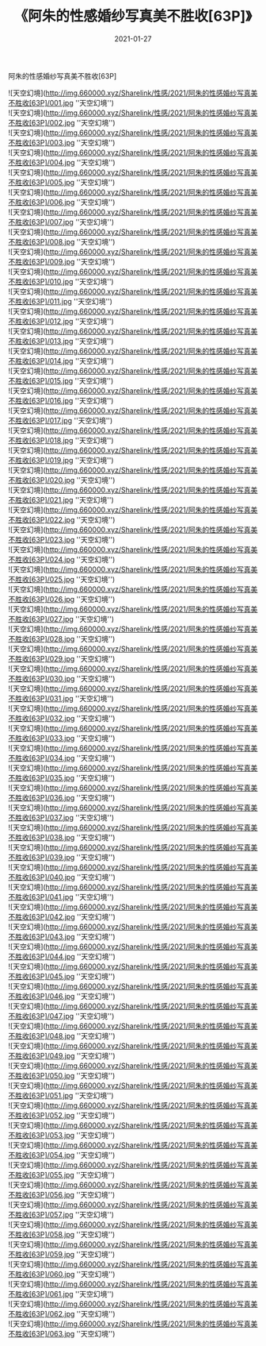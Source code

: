 ﻿---
layout: post
title:  《阿朱的性感婚纱写真美不胜收[63P]》
date:   2021-01-27
img: http://img.660000.xyz/Sharelink/性感/2021/阿朱的性感婚纱写真美不胜收[63P]/000.jpg
categories: [美女, 性感, 泳衣]
---

阿朱的性感婚纱写真美不胜收[63P]



![天空幻境](http://img.660000.xyz/Sharelink/性感/2021/阿朱的性感婚纱写真美不胜收[63P]/001.jpg ''天空幻境'') <br>
![天空幻境](http://img.660000.xyz/Sharelink/性感/2021/阿朱的性感婚纱写真美不胜收[63P]/002.jpg ''天空幻境'') <br>
![天空幻境](http://img.660000.xyz/Sharelink/性感/2021/阿朱的性感婚纱写真美不胜收[63P]/003.jpg ''天空幻境'') <br>
![天空幻境](http://img.660000.xyz/Sharelink/性感/2021/阿朱的性感婚纱写真美不胜收[63P]/004.jpg ''天空幻境'') <br>
![天空幻境](http://img.660000.xyz/Sharelink/性感/2021/阿朱的性感婚纱写真美不胜收[63P]/005.jpg ''天空幻境'') <br>
![天空幻境](http://img.660000.xyz/Sharelink/性感/2021/阿朱的性感婚纱写真美不胜收[63P]/006.jpg ''天空幻境'') <br>
![天空幻境](http://img.660000.xyz/Sharelink/性感/2021/阿朱的性感婚纱写真美不胜收[63P]/007.jpg ''天空幻境'') <br>
![天空幻境](http://img.660000.xyz/Sharelink/性感/2021/阿朱的性感婚纱写真美不胜收[63P]/008.jpg ''天空幻境'') <br>
![天空幻境](http://img.660000.xyz/Sharelink/性感/2021/阿朱的性感婚纱写真美不胜收[63P]/009.jpg ''天空幻境'') <br>
![天空幻境](http://img.660000.xyz/Sharelink/性感/2021/阿朱的性感婚纱写真美不胜收[63P]/010.jpg ''天空幻境'') <br>
![天空幻境](http://img.660000.xyz/Sharelink/性感/2021/阿朱的性感婚纱写真美不胜收[63P]/011.jpg ''天空幻境'') <br>
![天空幻境](http://img.660000.xyz/Sharelink/性感/2021/阿朱的性感婚纱写真美不胜收[63P]/012.jpg ''天空幻境'') <br>
![天空幻境](http://img.660000.xyz/Sharelink/性感/2021/阿朱的性感婚纱写真美不胜收[63P]/013.jpg ''天空幻境'') <br>
![天空幻境](http://img.660000.xyz/Sharelink/性感/2021/阿朱的性感婚纱写真美不胜收[63P]/014.jpg ''天空幻境'') <br>
![天空幻境](http://img.660000.xyz/Sharelink/性感/2021/阿朱的性感婚纱写真美不胜收[63P]/015.jpg ''天空幻境'') <br>
![天空幻境](http://img.660000.xyz/Sharelink/性感/2021/阿朱的性感婚纱写真美不胜收[63P]/016.jpg ''天空幻境'') <br>
![天空幻境](http://img.660000.xyz/Sharelink/性感/2021/阿朱的性感婚纱写真美不胜收[63P]/017.jpg ''天空幻境'') <br>
![天空幻境](http://img.660000.xyz/Sharelink/性感/2021/阿朱的性感婚纱写真美不胜收[63P]/018.jpg ''天空幻境'') <br>
![天空幻境](http://img.660000.xyz/Sharelink/性感/2021/阿朱的性感婚纱写真美不胜收[63P]/019.jpg ''天空幻境'') <br>
![天空幻境](http://img.660000.xyz/Sharelink/性感/2021/阿朱的性感婚纱写真美不胜收[63P]/020.jpg ''天空幻境'') <br>
![天空幻境](http://img.660000.xyz/Sharelink/性感/2021/阿朱的性感婚纱写真美不胜收[63P]/021.jpg ''天空幻境'') <br>
![天空幻境](http://img.660000.xyz/Sharelink/性感/2021/阿朱的性感婚纱写真美不胜收[63P]/022.jpg ''天空幻境'') <br>
![天空幻境](http://img.660000.xyz/Sharelink/性感/2021/阿朱的性感婚纱写真美不胜收[63P]/023.jpg ''天空幻境'') <br>
![天空幻境](http://img.660000.xyz/Sharelink/性感/2021/阿朱的性感婚纱写真美不胜收[63P]/024.jpg ''天空幻境'') <br>
![天空幻境](http://img.660000.xyz/Sharelink/性感/2021/阿朱的性感婚纱写真美不胜收[63P]/025.jpg ''天空幻境'') <br>
![天空幻境](http://img.660000.xyz/Sharelink/性感/2021/阿朱的性感婚纱写真美不胜收[63P]/026.jpg ''天空幻境'') <br>
![天空幻境](http://img.660000.xyz/Sharelink/性感/2021/阿朱的性感婚纱写真美不胜收[63P]/027.jpg ''天空幻境'') <br>
![天空幻境](http://img.660000.xyz/Sharelink/性感/2021/阿朱的性感婚纱写真美不胜收[63P]/028.jpg ''天空幻境'') <br>
![天空幻境](http://img.660000.xyz/Sharelink/性感/2021/阿朱的性感婚纱写真美不胜收[63P]/029.jpg ''天空幻境'') <br>
![天空幻境](http://img.660000.xyz/Sharelink/性感/2021/阿朱的性感婚纱写真美不胜收[63P]/030.jpg ''天空幻境'') <br>
![天空幻境](http://img.660000.xyz/Sharelink/性感/2021/阿朱的性感婚纱写真美不胜收[63P]/031.jpg ''天空幻境'') <br>
![天空幻境](http://img.660000.xyz/Sharelink/性感/2021/阿朱的性感婚纱写真美不胜收[63P]/032.jpg ''天空幻境'') <br>
![天空幻境](http://img.660000.xyz/Sharelink/性感/2021/阿朱的性感婚纱写真美不胜收[63P]/033.jpg ''天空幻境'') <br>
![天空幻境](http://img.660000.xyz/Sharelink/性感/2021/阿朱的性感婚纱写真美不胜收[63P]/034.jpg ''天空幻境'') <br>
![天空幻境](http://img.660000.xyz/Sharelink/性感/2021/阿朱的性感婚纱写真美不胜收[63P]/035.jpg ''天空幻境'') <br>
![天空幻境](http://img.660000.xyz/Sharelink/性感/2021/阿朱的性感婚纱写真美不胜收[63P]/036.jpg ''天空幻境'') <br>
![天空幻境](http://img.660000.xyz/Sharelink/性感/2021/阿朱的性感婚纱写真美不胜收[63P]/037.jpg ''天空幻境'') <br>
![天空幻境](http://img.660000.xyz/Sharelink/性感/2021/阿朱的性感婚纱写真美不胜收[63P]/038.jpg ''天空幻境'') <br>
![天空幻境](http://img.660000.xyz/Sharelink/性感/2021/阿朱的性感婚纱写真美不胜收[63P]/039.jpg ''天空幻境'') <br>
![天空幻境](http://img.660000.xyz/Sharelink/性感/2021/阿朱的性感婚纱写真美不胜收[63P]/040.jpg ''天空幻境'') <br>
![天空幻境](http://img.660000.xyz/Sharelink/性感/2021/阿朱的性感婚纱写真美不胜收[63P]/041.jpg ''天空幻境'') <br>
![天空幻境](http://img.660000.xyz/Sharelink/性感/2021/阿朱的性感婚纱写真美不胜收[63P]/042.jpg ''天空幻境'') <br>
![天空幻境](http://img.660000.xyz/Sharelink/性感/2021/阿朱的性感婚纱写真美不胜收[63P]/043.jpg ''天空幻境'') <br>
![天空幻境](http://img.660000.xyz/Sharelink/性感/2021/阿朱的性感婚纱写真美不胜收[63P]/044.jpg ''天空幻境'') <br>
![天空幻境](http://img.660000.xyz/Sharelink/性感/2021/阿朱的性感婚纱写真美不胜收[63P]/045.jpg ''天空幻境'') <br>
![天空幻境](http://img.660000.xyz/Sharelink/性感/2021/阿朱的性感婚纱写真美不胜收[63P]/046.jpg ''天空幻境'') <br>
![天空幻境](http://img.660000.xyz/Sharelink/性感/2021/阿朱的性感婚纱写真美不胜收[63P]/047.jpg ''天空幻境'') <br>
![天空幻境](http://img.660000.xyz/Sharelink/性感/2021/阿朱的性感婚纱写真美不胜收[63P]/048.jpg ''天空幻境'') <br>
![天空幻境](http://img.660000.xyz/Sharelink/性感/2021/阿朱的性感婚纱写真美不胜收[63P]/049.jpg ''天空幻境'') <br>
![天空幻境](http://img.660000.xyz/Sharelink/性感/2021/阿朱的性感婚纱写真美不胜收[63P]/050.jpg ''天空幻境'') <br>
![天空幻境](http://img.660000.xyz/Sharelink/性感/2021/阿朱的性感婚纱写真美不胜收[63P]/051.jpg ''天空幻境'') <br>
![天空幻境](http://img.660000.xyz/Sharelink/性感/2021/阿朱的性感婚纱写真美不胜收[63P]/052.jpg ''天空幻境'') <br>
![天空幻境](http://img.660000.xyz/Sharelink/性感/2021/阿朱的性感婚纱写真美不胜收[63P]/053.jpg ''天空幻境'') <br>
![天空幻境](http://img.660000.xyz/Sharelink/性感/2021/阿朱的性感婚纱写真美不胜收[63P]/054.jpg ''天空幻境'') <br>
![天空幻境](http://img.660000.xyz/Sharelink/性感/2021/阿朱的性感婚纱写真美不胜收[63P]/055.jpg ''天空幻境'') <br>
![天空幻境](http://img.660000.xyz/Sharelink/性感/2021/阿朱的性感婚纱写真美不胜收[63P]/056.jpg ''天空幻境'') <br>
![天空幻境](http://img.660000.xyz/Sharelink/性感/2021/阿朱的性感婚纱写真美不胜收[63P]/057.jpg ''天空幻境'') <br>
![天空幻境](http://img.660000.xyz/Sharelink/性感/2021/阿朱的性感婚纱写真美不胜收[63P]/058.jpg ''天空幻境'') <br>
![天空幻境](http://img.660000.xyz/Sharelink/性感/2021/阿朱的性感婚纱写真美不胜收[63P]/059.jpg ''天空幻境'') <br>
![天空幻境](http://img.660000.xyz/Sharelink/性感/2021/阿朱的性感婚纱写真美不胜收[63P]/060.jpg ''天空幻境'') <br>
![天空幻境](http://img.660000.xyz/Sharelink/性感/2021/阿朱的性感婚纱写真美不胜收[63P]/061.jpg ''天空幻境'') <br>
![天空幻境](http://img.660000.xyz/Sharelink/性感/2021/阿朱的性感婚纱写真美不胜收[63P]/062.jpg ''天空幻境'') <br>
![天空幻境](http://img.660000.xyz/Sharelink/性感/2021/阿朱的性感婚纱写真美不胜收[63P]/063.jpg ''天空幻境'') <br>